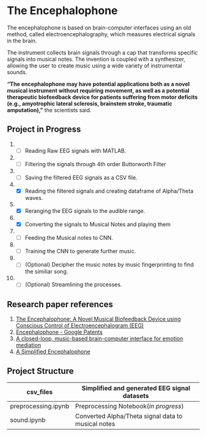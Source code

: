 # The Encephalophone

The encephalophone is based on brain-computer interfaces using an old method, called electroencephalography, which measures electrical signals in the brain.

The instrument collects brain signals through a cap that transforms specific signals into musical notes.
The invention is coupled with a synthesizer, allowing the user to create music using a wide variety of instrumental sounds.

**“The encephalophone may have potential applications both as a novel musical instrument without requiring movement, as well as a potential therapeutic biofeedback device for patients suffering from motor deficits (e.g., amyotrophic lateral sclerosis, brainstem stroke, traumatic amputation),”** the scientists said.

## Project in Progress
1. - [ ] Reading Raw EEG signals with MATLAB.
2. - [ ] Filtering the signals through 4th order Buttorworth Filter
3. - [ ] Saving the filtered EEG signals as a CSV file.
4. - [x] Reading the filtered signals and creating dataframe of Alpha/Theta waves.
5. - [x] Reranging the EEG signals to the audible range.
6. - [x] Converting the signals to Musical Notes and playing them
7. - [ ] Feeding the Musical notes to CNN.
8. - [ ] Training the CNN to generate further music.
9. - [ ] (Optional) Decipher the music notes by music fingerprinting to find the similiar song.
10. - [ ] (Optional) Streamlining the processes.

## Research paper references
1. [The Encephalophone: A Novel Musical Biofeedback Device using Conscious Control of Electroencephalogram (EEG)](https://doi.org/10.3389/fnhum.2017.00213)
2. [Encephalophone - Google Patents](https://patents.google.com/patent/US20160027423A1/en)
3. [A closed-loop, music-based brain-computer interface for emotion mediation](https://doi.org/10.1371/journal.pone.0213516)
4. [A Simplified Encephalophone](https://psycnet.apa.org/doi/10.1126/science.105.2721.216)

## Project Structure

 csv_files           | Simplified and generated EEG signal datasets           
  ------------------ | ----------------------------------------------- 
 preprocessing.ipynb | Preprocessing Notebook(*in progress*)                  
 sound.ipynb         | Converted Alpha/Theta signal data to musical notes     

